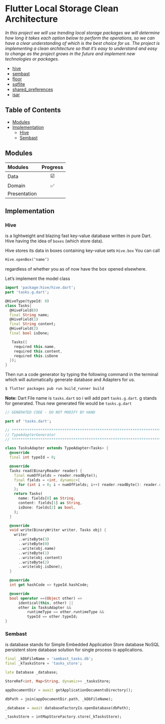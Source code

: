 # Flutter Local Storage Clean Architecture

<i> In this project we will use trending local storage packages we will determine how long it takes each option below to perform the operations, so we can have a clear understanding of which is the best choice for us. 
The project is implementing  a clean architecture so that it’s easy to understand and easy to change as the project grows in the future and implement new technologies or packages.
</i>
- [hive](https://pub.dev/packages/hive)
- [sembast](https://pub.dev/packages/sembast)
- [floor](https://pub.dev/packages/floor)
- [sqflite](https://pub.dev/packages/sqflite)
- [shared_preferences](https://pub.dev/packages/shared_preferences)
- [isar](https://pub.dev/packages/isar)

## Table of Contents
- [Modules](#modules)
- [Implementation](#implementation)
  - [Hive](#hive)
  - [Sembast](#sembast)

## Modules
| Modules       | Progress   |
| :----------   | :-------:  |
| Data          |    ☑️     | 
| Domain        |    ✅     |
| Presentation  |            |

## Implementation
### Hive
is a lightweight and blazing fast key-value database written in pure Dart.
Hive having the idea of `boxes` (which store data).

Hive stores its data in boxes containing key-value sets `Hive.box`
You can call 
```dart
Hive.openBox(‘name’) 
```
regardless of whether you as of now have the box opened elsewhere.

Let’s implement the model class
```dart
import 'package:hive/hive.dart';
part 'tasks.g.dart';

@HiveType(typeId: 0)
class Tasks{
  @HiveField(0)
  final String name;
  @HiveField(1)
  final String content;
  @HiveField(2)
  final bool isDone;

   Tasks({
    required this.name,
    required this.content,
    required this.isDone
  });
}
```
Then run a code generator by typing the following command in the terminal which will automatically generate database and Adapters for us.
```js
$ flutter packages pub run build_runner build
```

**Note:** Dart File name is `tasks.dart` so i will add part `tasks.g.dart`. g stands for generated. Thus new generated file would be `tasks.g.dart`
```dart
// GENERATED CODE - DO NOT MODIFY BY HAND

part of 'tasks.dart';

// **************************************************************************
// TypeAdapterGenerator
// **************************************************************************

class TasksAdapter extends TypeAdapter<Tasks> {
  @override
  final int typeId = 0;

  @override
  Tasks read(BinaryReader reader) {
    final numOfFields = reader.readByte();
    final fields = <int, dynamic>{
      for (int i = 0; i < numOfFields; i++) reader.readByte(): reader.read(),
    };
    return Tasks(
      name: fields[0] as String,
      content: fields[1] as String,
      isDone: fields[2] as bool,
    );
  }

  @override
  void write(BinaryWriter writer, Tasks obj) {
    writer
      ..writeByte(3)
      ..writeByte(0)
      ..write(obj.name)
      ..writeByte(1)
      ..write(obj.content)
      ..writeByte(2)
      ..write(obj.isDone);
  }

  @override
  int get hashCode => typeId.hashCode;

  @override
  bool operator ==(Object other) =>
      identical(this, other) ||
      other is TasksAdapter &&
          runtimeType == other.runtimeType &&
          typeId == other.typeId;
}
```
### Sembast
is database stands for Simple Embedded Application Store database
NoSQL persistent store database solution for single process io applications.

```dart
final _kDbFileName = 'sembast_tasks.db';
final _kTasksStore = 'tasks_store';

late Database _database;

StoreRef<int, Map<String, dynamic>> _tasksStore;

appDocumentDir = await getApplicationDocumentsDirectory();

dbPath = join(appDocumentDir.path, _kDbFileName);

_database = await databaseFactoryIo.openDatabase(dbPath);

_tasksStore = intMapStoreFactory.store(_kTasksStore);      
```
